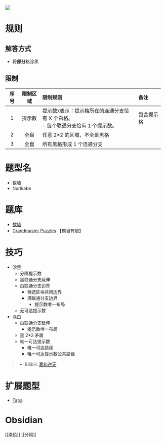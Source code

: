 ![](https://www.gmpuzzles.com/images/blog/GM-NurikabeEx.png)

# 规则

## 解答方式

- 将**部分**格涂黑

## 限制

| 序号  | 限制区域 | 限制规则                                                 | 备注    |
|:---:|:----:|:-----------------------------------------------------|:------|
|  1  | 提示数  | 提示数`X`表示：提示格所在的连通分支恰有 X 个白格。 <br> - 每个联通分支恰有 1 个提示数。 | 包含提示格 |
|  2  |  全盘  | 任意 2*2 的区域，不全是黑格                                     |       |
|  3  |  全盘  | 所有黑格形成 1 个连通分支                                       |       |

# 题型名

- 数墙
- Nurikabe

# 题库
- [数墙](https://cn.puzzle-nurikabe.com/)
- [Grandmaster Puzzles](https://www.gmpuzzles.com/blog/category/shading/nurikabe/) 【题目有限】

# 技巧

- 涂黑
  - 分隔提示数
  - 黑联通分支延伸
  - 白联通分支边界
    - 候选区块共同边界
    - 满联通分支边界
      - 提示数唯一布局
  - 无可达提示数
- 涂白
  - 白联通分支延伸
    - 提示数唯一布局
  - 黑 2*2 矛盾
  - 唯一可达提示数
      - 唯一可达路径
      - 唯一可达提示数公共路径
> - Bilibili: [嘉和逆天](https://www.bilibili.com/read/cv15486931)

# 扩展题型
- [Tapa](Tapa.md)

# Obsidian

[[染色]]
[[分隔]]

